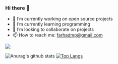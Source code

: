 ### Hi there 👋

- 🔭 I’m currently working on open source projects
- 🌱 I’m currently learning programming
- 👯 I’m looking to collaborate on projects
- 📫 How to reach me: farhadmp@gmail.com

![](https://komarev.com/ghpvc/?username=farhadmpr)

![Anurag's github stats](https://github-readme-stats.vercel.app/api?username=farhadmpr&show_icons=true)
[![Top Langs](https://github-readme-stats.vercel.app/api/top-langs/?username=farhadmpr)](https://github.com/farhadmpr/github-readme-stats)
